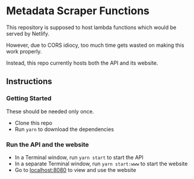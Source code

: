 # Metadata Scraper Functions

This repository is supposed to host lambda functions which would be served by Netlify.

However, due to CORS idiocy, too much time gets wasted on making this work properly.

Instead, this repo currently hosts both the API and its website.


## Instructions

### Getting Started

These should be needed only once.

- Clone this repo
- Run `yarn` to download the dependencies


### Run the API and the website

- In a Terminal window, run `yarn start` to start the API
- In a separate Terminal window, run `yarn start:www` to start the website
- Go to <localhost:8080> to view and use the website
